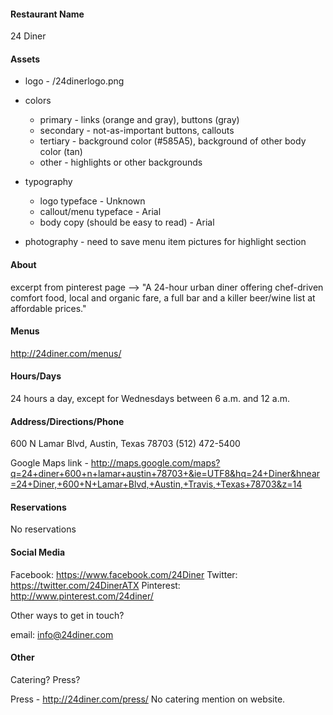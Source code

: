 #### Restaurant Name

24 Diner

#### Assets

* logo - /24dinerlogo.png

* colors
  * primary - links (orange and gray), buttons (gray)
  * secondary - not-as-important buttons, callouts
  * tertiary - background color (#585A5), background of other body color (tan)
  * other - highlights or other backgrounds

* typography
  * logo typeface - Unknown
  * callout/menu typeface - Arial 
  * body copy (should be easy to read) - Arial

* photography - need to save menu item pictures for highlight section

#### About

excerpt from pinterest page --> "A 24-hour urban diner offering chef-driven comfort food, local and organic fare, a full bar and a killer beer/wine list at affordable prices."

#### Menus

http://24diner.com/menus/

#### Hours/Days 

24 hours a day, except for Wednesdays between 6 a.m. and 12 a.m.


#### Address/Directions/Phone

600 N Lamar Blvd, Austin, Texas 78703
(512) 472-5400

Google Maps link - http://maps.google.com/maps?q=24+diner+600+n+lamar+austin+78703+&ie=UTF8&hq=24+Diner&hnear=24+Diner,+600+N+Lamar+Blvd,+Austin,+Travis,+Texas+78703&z=14

#### Reservations

No reservations

#### Social Media

Facebook: https://www.facebook.com/24Diner
Twitter: https://twitter.com/24DinerATX
Pinterest: http://www.pinterest.com/24diner/

Other ways to get in touch? 

email: info@24diner.com

#### Other

Catering? Press?

Press - http://24diner.com/press/
No catering mention on website.